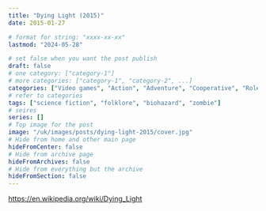 ```yaml
---
title: "Dying Light (2015)"
date: 2015-01-27

# format for string: "xxxx-xx-xx"
lastmod: "2024-05-28"

# set false when you want the post publish
draft: false
# one category: ["category-1"]
# more categories: ["category-1", "category-2", ...]
categories: ["Video games", "Action", "Adventure", "Cooperative", "Role-playing", "Survival horror", "Shooter", "Fighting", "Horror", "Sci-fi", "Post-Apocalyptic Fiction", "Biopunk"]
# refer to categories
tags: ["science fiction", "folklore", "biohazard", "zombie"]
# seires
series: []
# Top image for the post
image: "/uk/images/posts/dying-light-2015/cover.jpg"
# Hide from home and other main page
hideFromCenter: false
# Hide from archive page
hideFromArchives: false
# Hide from everything but the archive
hideFromSection: false
---
```

https://en.wikipedia.org/wiki/Dying_Light
<!--more-->